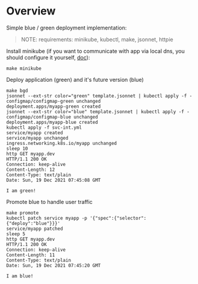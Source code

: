 # Overview

Simple blue / green deployment implementation:

> NOTE: requirements: minikube, kubectl, make, jsonnet, httpie

Install minikube (if you want to communicate with app via local dns, you should configure it yourself, [doc](https://minikube.sigs.k8s.io/docs/handbook/addons/ingress-dns/)):

```shell
make minikube
```

Deploy application (green) and it's future version (blue)

```shell
make bgd                                            
jsonnet --ext-str color="green" template.jsonnet | kubectl apply -f -
configmap/configmap-green unchanged
deployment.apps/myapp-green created
jsonnet --ext-str color="blue" template.jsonnet | kubectl apply -f -
configmap/configmap-blue unchanged
deployment.apps/myapp-blue created
kubectl apply -f svc-int.yml
service/myapp created
service/myapp unchanged
ingress.networking.k8s.io/myapp unchanged
sleep 10
http GET myapp.dev
HTTP/1.1 200 OK
Connection: keep-alive
Content-Length: 12
Content-Type: text/plain
Date: Sun, 19 Dec 2021 07:45:08 GMT

I am green!
```

Promote blue to handle user traffic

```shell
make promote
kubectl patch service myapp -p '{"spec":{"selector":{"deploy":"blue"}}}'
service/myapp patched
sleep 5
http GET myapp.dev
HTTP/1.1 200 OK
Connection: keep-alive
Content-Length: 11
Content-Type: text/plain
Date: Sun, 19 Dec 2021 07:45:20 GMT

I am blue!
```
